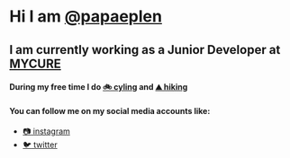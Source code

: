 # Hi I am [@papaeplen](https://www.facebook.com/papaeplen)

## I am currently working as a Junior Developer at [MYCURE](https://www.mycure.md)

#### During my free time I do [:bike: cyling](https://www.strava.com/athletes/47579461) and [⛰️ hiking](https://www.strava.com/athletes/47579461)
#### You can follow me on my social media accounts like:
- [:camera: instagram](https://www.instagram.com/papaeplen)
- [:bird: twitter](https://www.twitter.com/papaeplen)

<!---
papaeplen/papaeplen is a ✨ special ✨ repository because its `README.md` (this file) appears on your GitHub profile.
You can click the Preview link to take a look at your changes.
--->
